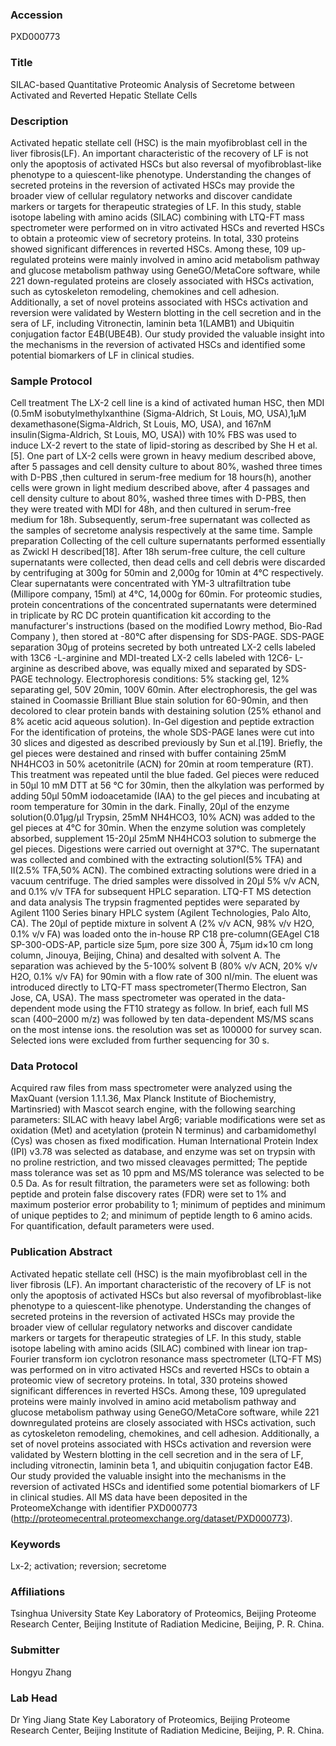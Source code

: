 ### Accession
PXD000773

### Title
SILAC-based Quantitative Proteomic Analysis of Secretome between Activated and Reverted Hepatic Stellate Cells

### Description
Activated hepatic stellate cell (HSC) is the main myofibroblast cell in the liver fibrosis(LF). An important characteristic of the recovery of LF is not only the apoptosis of activated HSCs but also reversal of myofibroblast-like phenotype to a quiescent-like phenotype. Understanding the changes of secreted proteins in the reversion of activated HSCs may provide the broader view of cellular regulatory networks and discover candidate markers or targets for therapeutic strategies of LF. In this study, stable isotope labeling with amino acids (SILAC) combining with LTQ-FT mass spectrometer were performed on in vitro activated HSCs and reverted HSCs to obtain a proteomic view of secretory proteins. In total, 330 proteins showed significant differences in reverted HSCs. Among these, 109 up-regulated proteins were mainly involved in amino acid metabolism pathway and glucose metabolism pathway using GeneGO/MetaCore software, while 221 down-regulated proteins are closely associated with HSCs activation, such as cytoskeleton remodeling, chemokines and cell adhesion. Additionally, a set of novel proteins associated with HSCs activation and reversion were validated by Western blotting in the cell secretion and in the sera of LF, including Vitronectin, laminin beta 1(LAMB1) and Ubiquitin conjugation factor E4B(UBE4B). Our study provided the valuable insight into the mechanisms in the reversion of activated HSCs and identified some potential biomarkers of LF in clinical studies.

### Sample Protocol
Cell treatment The LX-2 cell line is a kind of activated human HSC, then MDI (0.5mM isobutylmethylxanthine (Sigma-Aldrich, St Louis, MO, USA),1μM dexamethasone(Sigma-Aldrich, St Louis, MO, USA), and 167nM insulin(Sigma-Aldrich, St Louis, MO, USA)) with 10% FBS was used to induce LX-2 revert to the state of lipid-storing as described by She H et al.[5]. One part of LX-2 cells were grown in heavy medium described above, after 5 passages and cell density culture to about 80%, washed three times with D-PBS ,then cultured in serum-free medium for 18 hours(h), another cells were grown in light medium described above, after 4 passages and cell density culture to about 80%, washed three times with D-PBS, then they were treated with MDI for 48h, and then cultured in serum-free medium for 18h. Subsequently, serum-free supernatant was collected as the samples of secretome analysis respectively at the same time. Sample preparation Collecting of the cell culture supernatants performed essentially as Zwickl H described[18]. After 18h serum-free culture, the cell culture supernatants were collected, then dead cells and cell debris were discarded by centrifuging at 300g for 50min and 2,000g for 10min at 4°C respectively. Clear supernatants were concentrated with YM-3 ultrafiltration tube (Millipore company, 15ml) at 4°C, 14,000g for 60min. For proteomic studies, protein concentrations of the concentrated supernatants were determined in triplicate by RC DC protein quantification kit according to the manufacturer's instructions (based on the modified Lowry method, Bio-Rad Company ), then stored at -80°C after dispensing for SDS-PAGE.  SDS-PAGE separation 30μg of proteins secreted by both untreated LX-2 cells labeled with 13C6 -L-arginine and MDI-treated LX-2 cells labeled with 12C6- L-arginine as described above, was equally mixed and separated by SDS-PAGE technology. Electrophoresis conditions: 5% stacking gel, 12% separating gel, 50V 20min, 100V 60min. After electrophoresis, the gel was stained in Coomassie Brilliant Blue stain solution for 60-90min, and then decolored to clear protein bands with destaining solution (25% ethanol and 8% acetic acid aqueous solution).  In-Gel digestion and peptide extraction For the identification of proteins, the whole SDS-PAGE lanes were cut into 30 slices and digested as described previously by Sun et al.[19]. Briefly, the gel pieces were destained and rinsed with buffer containing 25mM NH4HCO3 in 50% acetonitrile (ACN) for 20min at room temperature (RT). This treatment was repeated until the blue faded. Gel pieces were reduced in 50μl 10 mM DTT at 56 °C for 30min, then the alkylation was performed by adding 50μl 50mM iodoacetamide (IAA) to the gel pieces and incubating at room temperature for 30min in the dark. Finally, 20μl of the enzyme solution(0.01μg/μl Trypsin, 25mM NH4HCO3, 10% ACN) was added to the gel pieces at 4°C for 30min. When the enzyme solution was completely absorbed, supplement 15-20μl 25mM NH4HCO3 solution to submerge the gel pieces. Digestions were carried out overnight at 37°C. The supernatant was collected and combined with the extracting solutionⅠ(5% TFA) and Ⅱ(2.5% TFA,50% ACN). The combined extracting solutions were dried in a vacuum centrifuge. The dried samples were dissolved in 20μl 5% v/v ACN, and 0.1% v/v TFA for subsequent HPLC separation. LTQ-FT MS detection and data analysis The trypsin fragmented peptides were separated by Agilent 1100 Series binary HPLC system (Agilent Technologies, Palo Alto, CA). The 20μl of peptide mixture in solvent A (2% v/v ACN, 98% v/v H2O, 0.1% v/v FA) was loaded onto the in-house RP C18 pre-column(GEAgel C18 SP-300-ODS-AP, particle size 5μm, pore size 300 Å, 75μm id×10 cm long column, Jinouya, Beijing, China) and desalted with solvent A. The separation was achieved by the 5-100% solvent B (80% v/v ACN, 20% v/v H2O, 0.1% v/v FA) for 90min with a flow rate of 300 nl/min. The eluent was introduced directly to LTQ-FT mass spectrometer(Thermo Electron, San Jose, CA, USA). The mass spectrometer was operated in the data-dependent mode using the FT10 strategy as follow. In brief, each full MS scan (400–2000 m/z) was followed by ten data-dependent MS/MS scans on the most intense ions. the resolution was set as 100000 for survey scan. Selected ions were excluded from further sequencing for 30 s.

### Data Protocol
Acquired raw files from mass spectrometer were analyzed using the MaxQuant (version 1.1.1.36, Max Planck Institute of Biochemistry, Martinsried) with Mascot search engine, with the following searching parameters: SILAC with heavy label Arg6; variable modifications were set as oxidation (Met) and acetylation (protein N terminus) and carbamidomethyl (Cys) was chosen as fixed modification. Human International Protein Index (IPI) v3.78 was selected as database, and enzyme was set on trypsin with no proline restriction, and two missed cleavages permitted; The peptide mass tolerance was set as 10 ppm and MS/MS tolerance was selected to be 0.5 Da. As for result filtration, the parameters were set as following: both peptide and protein false discovery rates (FDR) were set to 1% and maximum posterior error probability to 1; minimum of peptides and minimum of unique peptides to 2; and minimum of peptide length to 6 amino acids. For quantification, default parameters were used.

### Publication Abstract
Activated hepatic stellate cell (HSC) is the main myofibroblast cell in the liver fibrosis (LF). An important characteristic of the recovery of LF is not only the apoptosis of activated HSCs but also reversal of myofibroblast-like phenotype to a quiescent-like phenotype. Understanding the changes of secreted proteins in the reversion of activated HSCs may provide the broader view of cellular regulatory networks and discover candidate markers or targets for therapeutic strategies of LF. In this study, stable isotope labeling with amino acids (SILAC) combined with linear ion trap-Fourier transform ion cyclotron resonance mass spectrometer (LTQ-FT MS) was performed on in vitro activated HSCs and reverted HSCs to obtain a proteomic view of secretory proteins. In total, 330 proteins showed significant differences in reverted HSCs. Among these, 109 upregulated proteins were mainly involved in amino acid metabolism pathway and glucose metabolism pathway using GeneGO/MetaCore software, while 221 downregulated proteins are closely associated with HSCs activation, such as cytoskeleton remodeling, chemokines, and cell adhesion. Additionally, a set of novel proteins associated with HSCs activation and reversion were validated by Western blotting in the cell secretion and in the sera of LF, including vitronectin, laminin beta 1, and ubiquitin conjugation factor E4B. Our study provided the valuable insight into the mechanisms in the reversion of activated HSCs and identified some potential biomarkers of LF in clinical studies. All MS data have been deposited in the ProteomeXchange with identifier PXD000773 (http://proteomecentral.proteomexchange.org/dataset/PXD000773).

### Keywords
Lx-2; activation; reversion; secretome

### Affiliations
Tsinghua University
State Key Laboratory of Proteomics, Beijing Proteome Research Center, Beijing Institute of Radiation Medicine, Beijing, P. R. China.

### Submitter
Hongyu Zhang

### Lab Head
Dr Ying Jiang
State Key Laboratory of Proteomics, Beijing Proteome Research Center, Beijing Institute of Radiation Medicine, Beijing, P. R. China.


